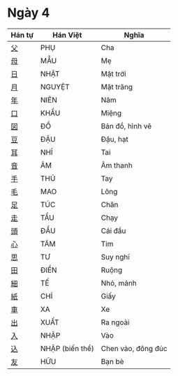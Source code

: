 
# Ngày 4

| Hán tự | Hán Việt | Nghĩa |
| -------------------------------- | ---------- | ------------ |
| [父](https://www.tiengnhatdongian.com/kanji/giai-nghia-kanji-父) | PHỤ | Cha |
| [母](https://www.tiengnhatdongian.com/kanji/giai-nghia-kanji-母) | MẪU | Mẹ |
| [日](https://www.tiengnhatdongian.com/kanji/giai-nghia-kanji-日) | NHẬT | Mặt trời |
| [月](https://www.tiengnhatdongian.com/kanji/giai-nghia-kanji-月) | NGUYỆT | Mặt trăng |
| [年](https://www.tiengnhatdongian.com/kanji/giai-nghia-kanji-年) | NIÊN | Năm |
| [口](https://www.tiengnhatdongian.com/kanji/giai-nghia-kanji-口) | KHẨU | Miệng |
| [図](https://www.tiengnhatdongian.com/kanji/giai-nghia-kanji-図) | ĐỒ | Bản đồ, hình vẽ |
| [豆](https://www.tiengnhatdongian.com/kanji/giai-nghia-kanji-豆) | ĐẬU | Đậu, hạt |
| [耳](https://www.tiengnhatdongian.com/kanji/giai-nghia-kanji-耳) | NHĨ | Tai |
| [音](https://www.tiengnhatdongian.com/kanji/giai-nghia-kanji-音) | ÂM | Âm thanh |
| [手](https://www.tiengnhatdongian.com/kanji/giai-nghia-kanji-手) | THỦ | Tay |
| [毛](https://www.tiengnhatdongian.com/kanji/giai-nghia-kanji-毛) | MAO | Lông |
| [足](https://www.tiengnhatdongian.com/kanji/giai-nghia-kanji-足) | TÚC | Chân |
| [走](https://www.tiengnhatdongian.com/kanji/giai-nghia-kanji-走) | TẨU | Chạy |
| [頭](https://www.tiengnhatdongian.com/kanji/giai-nghia-kanji-頭) | ĐẦU | Cái đầu |
| [心](https://www.tiengnhatdongian.com/kanji/giai-nghia-kanji-心) | TÂM | Tim |
| [思](https://www.tiengnhatdongian.com/kanji/giai-nghia-kanji-思) | TƯ | Suy nghĩ |
| [田](https://www.tiengnhatdongian.com/kanji/giai-nghia-kanji-田) | ĐIỀN | Ruộng |
| [細](https://www.tiengnhatdongian.com/kanji/giai-nghia-kanji-細) | TẾ | Nhỏ, mảnh |
| [紙](https://www.tiengnhatdongian.com/kanji/giai-nghia-kanji-紙) | CHỈ | Giấy |
| [車](https://www.tiengnhatdongian.com/kanji/giai-nghia-kanji-車) | XA | Xe |
| [出](https://www.tiengnhatdongian.com/kanji/giai-nghia-kanji-出) | XUẤT | Ra ngoài |
| [入](https://www.tiengnhatdongian.com/kanji/giai-nghia-kanji-入) | NHẬP | Vào |
| [込](https://www.tiengnhatdongian.com/kanji/giai-nghia-kanji-込) | NHẬP (biến thể) | Chen vào, đông đúc |
| [友](https://www.tiengnhatdongian.com/kanji/giai-nghia-kanji-友) | HỮU | Bạn bè |
